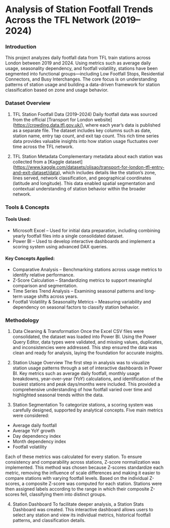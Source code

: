# Analysis of Station Footfall Trends Across the TFL Network (2019–2024)
### Introduction 
This project analyzes daily footfall data from TFL train stations across London between 2019 and 2024. Using metrics such as average daily usage, seasonality dependency, and footfall volatility, stations have been segmented into functional groups—including Low Footfall Stops, Residential Connectors, and Busy Interchanges. The core focus is on understanding patterns of station usage and building a data-driven framework for station classification based on zone and usage behavior.

### Dataset Overview
1. TFL Station Footfall Data (2019–2024)
Daily footfall data was sourced from the official [Transport for London website] (https://crowding.data.tfl.gov.uk/), where each year’s data is published as a separate file. The dataset includes key columns such as date, station name, entry tap count, and exit tap count. This rich time series data provides valuable insights into how station usage fluctuates over time across the TFL network.

2. TFL Station Metadata
Complementary metadata about each station was collected from a [Kaggle dataset] (https://www.kaggle.com/datasets/olisao/transport-for-london-tfl-entry-and-exit-dataset/data), which includes details like the station’s zone, lines served, network classification, and geographical coordinates (latitude and longitude). This data enabled spatial segmentation and contextual understanding of station behavior within the broader network.

### Tools & Concepts
#### Tools Used:
- Microsoft Excel – Used for initial data preparation, including combining yearly footfall files into a single consolidated dataset.
- Power BI – Used to develop interactive dashboards and implement a scoring system using advanced DAX queries.

#### Key Concepts Applied:
- Comparative Analysis – Benchmarking stations across usage metrics to identify relative performance.
- Z-Score Calculation – Standardizing metrics to support meaningful comparison and segmentation.
- Time Series Trend Analysis – Examining seasonal patterns and long-term usage shifts across years.
- Footfall Volatility & Seasonality Metrics – Measuring variability and dependency on seasonal factors to classify station behavior.

### Methodology
1. Data Cleaning & Transformation
Once the Excel CSV files were consolidated, the dataset was loaded into Power BI. Using the Power Query Editor, data types were validated, and missing values, duplicates, and inconsistencies were addressed. This step ensured the data was clean and ready for analysis, laying the foundation for accurate insights.

2. Station Usage Overview
The first step in analysis was to visualize station usage patterns through a set of interactive dashboards in Power BI. Key metrics such as average daily footfall, monthly usage breakdowns, year-over-year (YoY) calculations, and identification of the busiest stations and peak days/months were included. This provided a comprehensive understanding of how footfall varied over time and highlighted seasonal trends within the data.

3. Station Segmentation
To categorize stations, a scoring system was carefully designed, supported by analytical concepts. Five main metrics were considered:
- Average daily footfall
- Average YoY growth
- Day dependency index
- Month dependency index
- Footfall volatility

Each of these metrics was calculated for every station. To ensure consistency and comparability across stations, Z-score normalization was implemented. This method was chosen because Z-scores standardize each metric, removing the influence of scale differences and making it easier to compare stations with varying footfall levels. Based on the individual Z-scores, a composite Z-score was computed for each station. Stations were then assigned labels according to the range in which their composite Z-scores fell, classifying them into distinct groups.

4. Station Dashboard
To facilitate deeper analysis, a Station Stats Dashboard was created. This interactive dashboard allows users to select any station and view its individual metrics, historical footfall patterns, and classification details.
